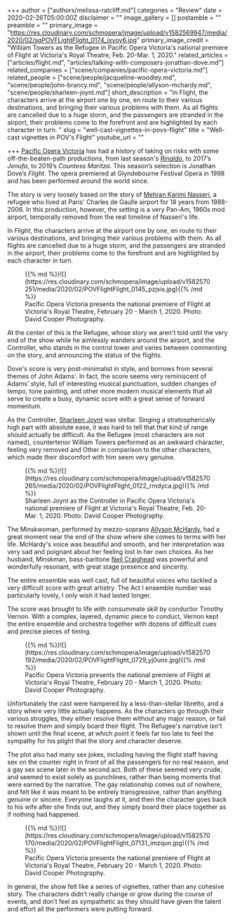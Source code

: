 +++
author = ["authors/melissa-ratcliff.md"]
categories = "Review"
date = 2020-02-26T05:00:00Z
disclaimer = ""
image_gallery = []
postamble = ""
preamble = ""
primary_image = "https://res.cloudinary.com/schmopera/image/upload/v1582569947/media/2020/02/sqPOVFLightFlight_0174_ixyoy6.jpg"
primary_image_credit = "William Towers as the Refugee in Pacific Opera Victoria's national premiere of Flight at Victoria's Royal Theatre, Feb. 20-Mar. 1, 2020."
related_articles = ["articles/flight.md", "articles/talking-with-composers-jonathan-dove.md"]
related_companies = ["scene/companies/pacific-opera-victoria.md"]
related_people = ["scene/people/jacqueline-woodley.md", "scene/people/john-brancy.md", "scene/people/allyson-mchardy.md", "scene/people/sharleen-joynt.md"]
short_description = "In Flight, the characters arrive at the airport one by one, en route to their various destinations, and bringing their various problems with them. As all flights are cancelled due to a huge storm, and the passengers are stranded in the airport, their problems come to the forefront and are highlighted by each character in turn. "
slug = "well-cast-vignettes-in-povs-flight"
title = "Well-cast vignettes in POV's Flight"
youtube_url = ""

+++
[Pacific Opera Victoria](/scene/companies/pacific-opera-victoria/) has had a history of taking on risks with some off-the-beaten-path productions, from last season's [_Rinaldo_](/pacific-opera-victorias-steampunk-meets-fantasy-rinaldo/), to 2017’s _Jenufa_, to 2019’s _Countess Maritza_. This season’s selection is Jonathan Dove’s _Flight_. The opera premiered at Glyndebourne Festival Opera in 1998 and has been performed around the world since.

The story is very loosely based on the story of [Mehran Karimi Nasseri](https://en.wikipedia.org/wiki/Mehran_Karimi_Nasseri), a refugee who lived at Paris' Charles de Gaulle airport for 18 years from 1988-2006. In this production, however, the setting is a very Pan-Am, 1960s mod airport, temporally removed from the real timeline of Nasseri's life.

In _Flight_, the characters arrive at the airport one by one, en route to their various destinations, and bringing their various problems with them. As all flights are cancelled due to a huge storm, and the passengers are stranded in the airport, their problems come to the forefront and are highlighted by each character in turn.

<figure data-type="image">{{% md %}}![](https://res.cloudinary.com/schmopera/image/upload/v1582570251/media/2020/02/POVFlightFlight_0145_pzjsis.jpg){{% /md %}}

<figcaption>Pacific Opera Victoria presents the national premiere of Flight at Victoria's Royal Theatre, February 20 - March 1, 2020. Photo: David Cooper Photography.</figcaption>  
</figure>

At the center of this is the Refugee, whose story we aren't told until the very end of the show while he aimlessly wanders around the airport, and the Controller, who stands in the control tower and varies between commenting on the story, and announcing the status of the flights.

Dove's score is very post-minimalist in style, and borrows from several themes of John Adams'. In fact, the score seems very reminiscent of Adams’ style, full of interesting musical punctuation, sudden changes of tempo, tone painting, and other more modern musical elements that all serve to create a busy, dynamic score with a great sense of forward momentum.

As the Controller, [Sharleen Joynt](/scene/people/sharleen-joynt/) was stellar. Singing a stratospherically high part with absolute ease, it was hard to tell that that kind of range should actually be difficult. As the Refugee (most characters are not named), countertenor William Towers performed as an awkward character, feeling very removed and Other in comparison to the other characters, which made their discomfort with him seem very genuine.

<figure data-type="image">{{% md %}}![](https://res.cloudinary.com/schmopera/image/upload/v1582570265/media/2020/02/POVFlightFlight_0122_rmdyca.jpg){{% /md %}}

<figcaption>Sharleen Joynt as the Controller in Pacific Opera Victoria's national premiere of Flight at Victoria's Royal Theatre, Feb. 20-Mar. 1, 2020. Photo: David Cooper Photography.</figcaption>  
</figure>

The Minskwoman, performed by mezzo-soprano [Allyson McHardy](/scene/people/allyson-mchardy/), had a great moment near the end of the show where she comes to terms with her life. McHardy's voice was beautiful and smooth, and her interpretation was very sad and poignant about her feeling lost in her own choices. As her husband, Minskman, bass-baritone [Neil Craighead](/talking-with-singers-neil-craighead/) was powerful and wonderfully resonant, with great stage presence and sincerity.

The entire ensemble was well cast, full of beautiful voices who tackled a very difficult score with great artistry. The Act I ensemble number was particularly lovely, I only wish it had lasted longer.

The score was brought to life with consummate skill by conductor Timothy Vernon. With a complex, layered, dynamic piece to conduct, Vernon kept the entire ensemble and orchestra together with dozens of difficult cues and precise pieces of timing.

<figure data-type="image">{{% md %}}![](https://res.cloudinary.com/schmopera/image/upload/v1582570192/media/2020/02/POVFlightFlight_0729_yj0unx.jpg){{% /md %}}

<figcaption>Pacific Opera Victoria presents the national premiere of Flight at Victoria's Royal Theatre, February 20 - March 1, 2020. Photo: David Cooper Photography.</figcaption>  
</figure>

Unfortunately the cast were hampered by a less-than-stellar libretto, and a story where very little actually happens. As the characters go through their various struggles, they either resolve them without any major reason, or fail to resolve them and simply board their flight. The Refugee's narrative isn't shown until the final scene, at which point it feels far too late to feel the sympathy for his plight that the story and character deserve.

The plot also had many sex jokes, including having the flight staff having sex on the counter right in front of all the passengers for no real reason, and a gay sex scene later in the second act. Both of these seemed very crude, and seemed to exist solely as punchlines, rather than being moments that were earned by the narrative. The gay relationship comes out of nowhere, and felt like it was meant to be entirely transgressive, rather than anything genuine or sincere. Everyone laughs at it, and then the character goes back to his wife after she finds out, and they simply board their place together as if nothing had happened.

<figure data-type="image">{{% md %}}![](https://res.cloudinary.com/schmopera/image/upload/v1582570170/media/2020/02/POVFlightFlight_07131_imzqun.jpg){{% /md %}}

<figcaption>Pacific Opera Victoria presents the national premiere of Flight at Victoria's Royal Theatre, February 20 - March 1, 2020. Photo: David Cooper Photography.</figcaption>  
</figure>

In general, the show felt like a series of vignettes, rather than any cohesive story. The characters didn’t really change or grow during the course of events, and don’t feel as sympathetic as they should have given the talent and effort all the performers were putting forward.